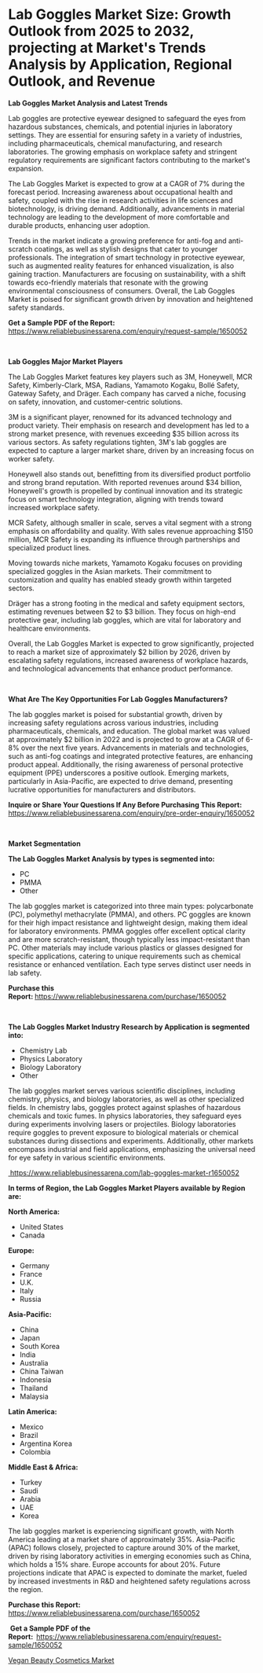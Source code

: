 <p><h1>Lab Goggles Market Size: Growth Outlook from 2025 to 2032, projecting at Market's Trends Analysis by Application, Regional Outlook, and Revenue</h1></p><p><strong>Lab Goggles Market Analysis and Latest Trends</strong></p>
<p><p>Lab goggles are protective eyewear designed to safeguard the eyes from hazardous substances, chemicals, and potential injuries in laboratory settings. They are essential for ensuring safety in a variety of industries, including pharmaceuticals, chemical manufacturing, and research laboratories. The growing emphasis on workplace safety and stringent regulatory requirements are significant factors contributing to the market's expansion.</p><p>The Lab Goggles Market is expected to grow at a CAGR of 7% during the forecast period. Increasing awareness about occupational health and safety, coupled with the rise in research activities in life sciences and biotechnology, is driving demand. Additionally, advancements in material technology are leading to the development of more comfortable and durable products, enhancing user adoption. </p><p>Trends in the market indicate a growing preference for anti-fog and anti-scratch coatings, as well as stylish designs that cater to younger professionals. The integration of smart technology in protective eyewear, such as augmented reality features for enhanced visualization, is also gaining traction. Manufacturers are focusing on sustainability, with a shift towards eco-friendly materials that resonate with the growing environmental consciousness of consumers. Overall, the Lab Goggles Market is poised for significant growth driven by innovation and heightened safety standards.</p></p>
<p><strong>Get a Sample PDF of the Report:&nbsp;</strong> <a href="https://www.reliablebusinessarena.com/enquiry/request-sample/1650052?utm_campaign=3251&utm_medium=2&utm_source=Github&utm_content=ia&utm_term=04042025&utm_id=lab-goggles">https://www.reliablebusinessarena.com/enquiry/request-sample/1650052</a></p>
<p>&nbsp;</p>
<p><strong>Lab Goggles Major Market Players</strong></p>
<p><p>The Lab Goggles Market features key players such as 3M, Honeywell, MCR Safety, Kimberly-Clark, MSA, Radians, Yamamoto Kogaku, Bollé Safety, Gateway Safety, and Dräger. Each company has carved a niche, focusing on safety, innovation, and customer-centric solutions.</p><p>3M is a significant player, renowned for its advanced technology and product variety. Their emphasis on research and development has led to a strong market presence, with revenues exceeding $35 billion across its various sectors. As safety regulations tighten, 3M's lab goggles are expected to capture a larger market share, driven by an increasing focus on worker safety.</p><p>Honeywell also stands out, benefitting from its diversified product portfolio and strong brand reputation. With reported revenues around $34 billion, Honeywell's growth is propelled by continual innovation and its strategic focus on smart technology integration, aligning with trends toward increased workplace safety.</p><p>MCR Safety, although smaller in scale, serves a vital segment with a strong emphasis on affordability and quality. With sales revenue approaching $150 million, MCR Safety is expanding its influence through partnerships and specialized product lines.</p><p>Moving towards niche markets, Yamamoto Kogaku focuses on providing specialized goggles in the Asian markets. Their commitment to customization and quality has enabled steady growth within targeted sectors.</p><p>Dräger has a strong footing in the medical and safety equipment sectors, estimating revenues between $2 to $3 billion. They focus on high-end protective gear, including lab goggles, which are vital for laboratory and healthcare environments.</p><p>Overall, the Lab Goggles Market is expected to grow significantly, projected to reach a market size of approximately $2 billion by 2026, driven by escalating safety regulations, increased awareness of workplace hazards, and technological advancements that enhance product performance.</p></p>
<p>&nbsp;</p>
<p><strong>What Are The Key Opportunities For Lab Goggles Manufacturers?</strong></p>
<p><p>The lab goggles market is poised for substantial growth, driven by increasing safety regulations across various industries, including pharmaceuticals, chemicals, and education. The global market was valued at approximately $2 billion in 2022 and is projected to grow at a CAGR of 6-8% over the next five years. Advancements in materials and technologies, such as anti-fog coatings and integrated protective features, are enhancing product appeal. Additionally, the rising awareness of personal protective equipment (PPE) underscores a positive outlook. Emerging markets, particularly in Asia-Pacific, are expected to drive demand, presenting lucrative opportunities for manufacturers and distributors.</p></p>
<p><strong>Inquire or Share Your Questions If Any Before Purchasing This Report:</strong> <a href="https://www.reliablebusinessarena.com/enquiry/pre-order-enquiry/1650052?utm_campaign=3251&utm_medium=2&utm_source=Github&utm_content=ia&utm_term=04042025&utm_id=lab-goggles">https://www.reliablebusinessarena.com/enquiry/pre-order-enquiry/1650052</a></p>
<p>&nbsp;</p>
<p><strong>Market Segmentation</strong></p>
<p><strong>The Lab Goggles Market Analysis by types is segmented into:</strong></p>
<p><ul><li>PC</li><li>PMMA</li><li>Other</li></ul></p>
<p><p>The lab goggles market is categorized into three main types: polycarbonate (PC), polymethyl methacrylate (PMMA), and others. PC goggles are known for their high impact resistance and lightweight design, making them ideal for laboratory environments. PMMA goggles offer excellent optical clarity and are more scratch-resistant, though typically less impact-resistant than PC. Other materials may include various plastics or glasses designed for specific applications, catering to unique requirements such as chemical resistance or enhanced ventilation. Each type serves distinct user needs in lab safety.</p></p>
<p><strong>Purchase this Report:&nbsp;</strong><a href="https://www.reliablebusinessarena.com/purchase/1650052?utm_campaign=3251&utm_medium=2&utm_source=Github&utm_content=ia&utm_term=04042025&utm_id=lab-goggles">https://www.reliablebusinessarena.com/purchase/1650052</a></p>
<p>&nbsp;</p>
<p><strong>The Lab Goggles Market Industry Research by Application is segmented into:</strong></p>
<p><ul><li>Chemistry Lab</li><li>Physics Laboratory</li><li>Biology Laboratory</li><li>Other</li></ul></p>
<p><p>The lab goggles market serves various scientific disciplines, including chemistry, physics, and biology laboratories, as well as other specialized fields. In chemistry labs, goggles protect against splashes of hazardous chemicals and toxic fumes. In physics laboratories, they safeguard eyes during experiments involving lasers or projectiles. Biology laboratories require goggles to prevent exposure to biological materials or chemical substances during dissections and experiments. Additionally, other markets encompass industrial and field applications, emphasizing the universal need for eye safety in various scientific environments.</p></p>
<p><a href="https://www.reliablebusinessarena.com/lab-goggles-market-r1650052?utm_campaign=3251&utm_medium=2&utm_source=Github&utm_content=ia&utm_term=04042025&utm_id=lab-goggles">&nbsp;https://www.reliablebusinessarena.com/lab-goggles-market-r1650052</a></p>
<p><strong>In terms of Region, the Lab Goggles Market Players available by Region are:</strong></p>
<p>
    <p> <strong> North America: </strong>
        <ul>
            <li>United States</li>
            <li>Canada</li>
        </ul>
        </p> 
    <p> <strong> Europe: </strong>
        <ul>
            <li>Germany</li>
            <li>France</li>
            <li>U.K.</li>
            <li>Italy</li>
            <li>Russia</li>
        </ul>
        </p> 
    <p> <strong> Asia-Pacific: </strong>
        <ul>
            <li>China</li>
            <li>Japan</li>
            <li>South Korea</li>
            <li>India</li>
            <li>Australia</li>
            <li>China Taiwan</li>
            <li>Indonesia</li>
            <li>Thailand</li>
            <li>Malaysia</li>
        </ul>
        </p> 
    <p> <strong> Latin America: </strong>
        <ul>
            <li>Mexico</li>
            <li>Brazil</li>
            <li>Argentina Korea</li>
            <li>Colombia</li>
        </ul>
        </p> 
    <p> <strong> Middle East & Africa: </strong>
        <ul>
            <li>Turkey</li>
            <li>Saudi</li>
            <li>Arabia</li>
            <li>UAE</li>
            <li>Korea</li>
        </ul>
    </p>
    </p>
<p><p>The lab goggles market is experiencing significant growth, with North America leading at a market share of approximately 35%. Asia-Pacific (APAC) follows closely, projected to capture around 30% of the market, driven by rising laboratory activities in emerging economies such as China, which holds a 15% share. Europe accounts for about 20%. Future projections indicate that APAC is expected to dominate the market, fueled by increased investments in R&D and heightened safety regulations across the region.</p></p>
<p><strong>Purchase this Report: </strong><a href="https://www.reliablebusinessarena.com/purchase/1650052?utm_campaign=3251&utm_medium=2&utm_source=Github&utm_content=ia&utm_term=04042025&utm_id=lab-goggles">https://www.reliablebusinessarena.com/purchase/1650052</a></p>
<p>&nbsp;<strong>Get a Sample PDF of the Report:&nbsp;&nbsp;</strong><a href="https://www.reliablebusinessarena.com/enquiry/request-sample/1650052?utm_campaign=3251&utm_medium=2&utm_source=Github&utm_content=ia&utm_term=04042025&utm_id=lab-goggles">https://www.reliablebusinessarena.com/enquiry/request-sample/1650052</a></p>
<p><strong></strong></p>
<p><p><a href="https://github.com/marteionun0/Market-Research-Report-List-1/blob/main/vegan-beauty-cosmetics-market.md?utm_campaign=3251&utm_medium=2&utm_source=Github&utm_content=ia&utm_term=04042025&utm_id=lab-goggles">Vegan Beauty Cosmetics Market</a></p></p>